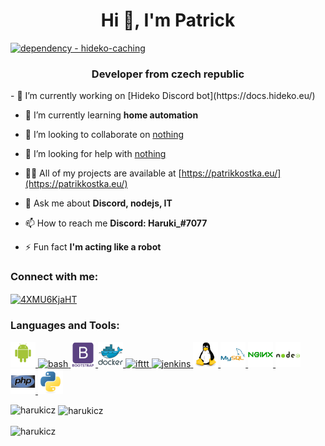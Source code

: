 <h1 align="center">Hi 👋, I'm Patrick</h1>
<a href="https://www.npmjs.com/package/hideko-caching"><img src="https://img.shields.io/badge/dependency-hideko--caching-blue?logo=npm&logoColor=white" alt="dependency - hideko-caching"></a>
<h3 align="center">Developer from czech republic</h3>
- 🔭 I’m currently working on [Hideko Discord bot](https://docs.hideko.eu/)

- 🌱 I’m currently learning **home automation**

- 👯 I’m looking to collaborate on [nothing](https://patrikkostka.eu/)

- 🤝 I’m looking for help with [nothing](https://patrikkostka.eu/)

- 👨‍💻 All of my projects are available at [https://patrikkostka.eu/](https://patrikkostka.eu/)

- 💬 Ask me about **Discord, nodejs, IT**

- 📫 How to reach me **Discord: Haruki_#7077**

- ⚡ Fun fact **I'm acting like a robot**

<h3 align="left">Connect with me:</h3>
<p align="left">
<a href="https://discord.gg/4XMU6KjaHT" target="blank"><img align="center" src="https://raw.githubusercontent.com/rahuldkjain/github-profile-readme-generator/master/src/images/icons/Social/discord.svg" alt="4XMU6KjaHT" height="30" width="40" /></a>
</p>

<h3 align="left">Languages and Tools:</h3>
<p align="left"> <a href="https://developer.android.com" target="_blank" rel="noreferrer"> <img src="https://raw.githubusercontent.com/devicons/devicon/master/icons/android/android-original-wordmark.svg" alt="android" width="40" height="40"/> </a> <a href="https://www.gnu.org/software/bash/" target="_blank" rel="noreferrer"> <img src="https://www.vectorlogo.zone/logos/gnu_bash/gnu_bash-icon.svg" alt="bash" width="40" height="40"/> </a> <a href="https://getbootstrap.com" target="_blank" rel="noreferrer"> <img src="https://raw.githubusercontent.com/devicons/devicon/master/icons/bootstrap/bootstrap-plain-wordmark.svg" alt="bootstrap" width="40" height="40"/> </a> <a href="https://www.docker.com/" target="_blank" rel="noreferrer"> <img src="https://raw.githubusercontent.com/devicons/devicon/master/icons/docker/docker-original-wordmark.svg" alt="docker" width="40" height="40"/> </a> <a href="https://ifttt.com/" target="_blank" rel="noreferrer"> <img src="https://www.vectorlogo.zone/logos/ifttt/ifttt-ar21.svg" alt="ifttt" width="40" height="40"/> </a> <a href="https://www.jenkins.io" target="_blank" rel="noreferrer"> <img src="https://www.vectorlogo.zone/logos/jenkins/jenkins-icon.svg" alt="jenkins" width="40" height="40"/> </a> <a href="https://www.linux.org/" target="_blank" rel="noreferrer"> <img src="https://raw.githubusercontent.com/devicons/devicon/master/icons/linux/linux-original.svg" alt="linux" width="40" height="40"/> </a> <a href="https://www.mysql.com/" target="_blank" rel="noreferrer"> <img src="https://raw.githubusercontent.com/devicons/devicon/master/icons/mysql/mysql-original-wordmark.svg" alt="mysql" width="40" height="40"/> </a> <a href="https://www.nginx.com" target="_blank" rel="noreferrer"> <img src="https://raw.githubusercontent.com/devicons/devicon/master/icons/nginx/nginx-original.svg" alt="nginx" width="40" height="40"/> </a> <a href="https://nodejs.org" target="_blank" rel="noreferrer"> <img src="https://raw.githubusercontent.com/devicons/devicon/master/icons/nodejs/nodejs-original-wordmark.svg" alt="nodejs" width="40" height="40"/> </a> <a href="https://www.php.net" target="_blank" rel="noreferrer"> <img src="https://raw.githubusercontent.com/devicons/devicon/master/icons/php/php-original.svg" alt="php" width="40" height="40"/> </a> <a href="https://www.python.org" target="_blank" rel="noreferrer"> <img src="https://raw.githubusercontent.com/devicons/devicon/master/icons/python/python-original.svg" alt="python" width="40" height="40"/> </a> </p>

<p><img align="left" src="https://github-readme-stats.vercel.app/api/top-langs?username=harukicz&show_icons=true&theme=dark&locale=en&layout=compact" alt="harukicz" /></p>

<p>&nbsp;<img align="center" src="https://github-readme-stats.vercel.app/api?username=harukicz&show_icons=true&theme=dark&locale=en" alt="harukicz" /></p>

<p><img align="center" src="https://github-readme-streak-stats.herokuapp.com/?user=harukicz&theme=dark" alt="harukicz" /></p>


